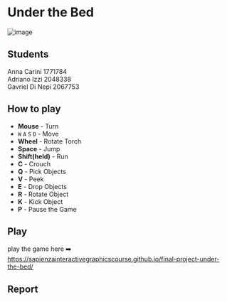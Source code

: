 # Under the Bed 
![image](https://github.com/SapienzaInteractiveGraphicsCourse/final-project-under-the-bed/assets/130401341/4b6fc660-bbdb-4ac6-9991-d6b8808e98e8)

## Students
Anna Carini 1771784 <br>
Adriano Izzi 2048338 <br>
Gavriel Di Nepi 2067753 <br>

## How to play
- **Mouse** - Turn
- `W` `A` `S` `D` - Move
- **Wheel** - Rotate Torch
- **Space** - Jump
- **Shift(held)** - Run
- **C** - Crouch
- **Q** - Pick Objects
- **V** - Peek
- **E** - Drop Objects
- **R** - Rotate Object
- **K** - Kick Object
- **P** - Pause the Game

## Play
play the game here ➡️ https://sapienzainteractivegraphicscourse.github.io/final-project-under-the-bed/

## Report
